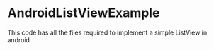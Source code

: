 # AndroidListViewExample
This code has all the files required to implement a simple ListView  in android
